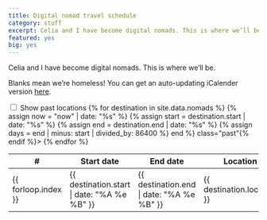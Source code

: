 ```yaml
---
title: Digital nomad travel schedule
category: stuff
excerpt: Celia and I have become digital nomads. This is where we’ll be.
featured: yes
big: yes
---
```


Celia and I have become digital nomads. This is where we’ll be.

Blanks mean we’re homeless! You can get an auto-updating iCalender version [here](/nomads.ical).

<style type="text/css">
table tr.past { display: none }
#show_past:checked ~ table tr.past { display: table-row }
</style>

<div>
<input id="show_past" type="checkbox">
<label for="show_past">Show past locations</label>

<table>
  <thead>
    <tr><th>#</th><th>Start date</th><th>End date</th><th>Location</th><th>Days</th></tr>
  </thead>
  <tbody>
    {% for destination in site.data.nomads %}
    {% assign now = "now" | date: "%s" %}
    {% assign start = destination.start | date: "%s" %}
    {% assign end = destination.end | date: "%s" %}
    {% assign days = end | minus: start | divided_by: 86400 %}
    <tr{% if now > end %} class="past"{% endif %}>
      <td>{{ forloop.index }}</td>
      <td>{{ destination.start | date: "%A %e %B" }}</td>
      <td>{{ destination.end | date: "%A %e %B" }}</td>
      <td>{{ destination.location }}</td>
      <td>{{ days }}</td>
    </tr>
    {% endfor %}
  </tbody>
</table>
</div>
